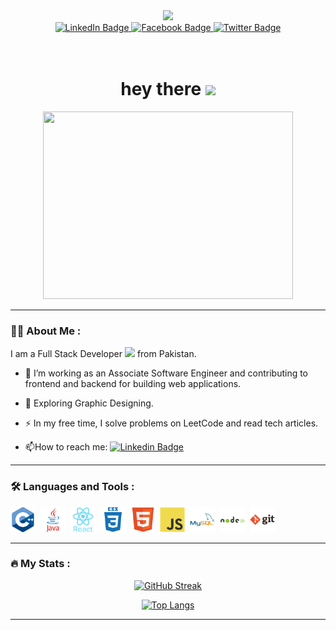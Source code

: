 <div id="" align="center">
  <div id="header" align="center">
    <img src="https://media.giphy.com/media/HwBlFQZFcAoUcPHZdX/giphy.gif" width="100"/>
  </div>
  
  <div id="badges" align="center">
    <a href="https://www.linkedin.com/in/malikarbazakram/">
      <img src="https://img.shields.io/badge/LinkedIn-0072b1?style=for-the-badge&logo=linkedin&logoColor=white" alt="LinkedIn Badge"/>
    </a>
    <a href="https://www.facebook.com/amlhere/">
      <img src="https://img.shields.io/badge/Facebook-3b5998?style=for-the-badge&logo=facebook&logoColor=white" alt="Facebook Badge" alt="Youtube Badge"/>
    </a>
    <a href="https://twitter.com/amlhere">
      <img src="https://img.shields.io/badge/Twitter-00acee?style=for-the-badge&logo=twitter&logoColor=white" alt="Twitter Badge"/>
    </a>
  </div>
  <br>
   <div id="profile-views" align="center">
           <img src="https://komarev.com/ghpvc/?username=malikarbazakram&style=flat-square&color=blue" alt=""/>
  </div>
  
  <h1>
    hey there
    <img src="https://media.giphy.com/media/hvRJCLFzcasrR4ia7z/giphy.gif" width="30px"/>
  </h1>

  <div id="header" align="center">
    <img src="https://media.giphy.com/media/u2pmTWUi0MXjyrMaVj/giphy.gif" width="400" height="300"/>
  </div>
  


</div>

---
### :man_technologist: About Me :
I am a Full Stack Developer <img src="https://media.giphy.com/media/WUlplcMpOCEmTGBtBW/giphy.gif" width="30"> from Pakistan.

- :telescope: I’m working as an Associate Software Engineer and contributing to frontend and backend for building web applications.

- :seedling: Exploring Graphic Designing.

- :zap: In my free time, I solve problems on LeetCode and read tech articles.

- :mailbox:How to reach me: [![Linkedin Badge](https://img.shields.io/badge/LinkedIn-0072b1?style=flat&logo=Linkedin&logoColor=white)](https://www.linkedin.com/in/malikarbazakram)

---
### :hammer_and_wrench: Languages and Tools :
<div>
  <img src="https://github.com/devicons/devicon/blob/master/icons/cplusplus/cplusplus-original.svg" title="Cplusplus" alt="Cplusplus" width="40" height="40"/>&nbsp;
  <img src="https://github.com/devicons/devicon/blob/master/icons/java/java-original-wordmark.svg" title="Java" alt="Java" width="40" height="40"/>&nbsp;
  <img src="https://github.com/devicons/devicon/blob/master/icons/react/react-original-wordmark.svg" title="React" alt="React" width="40" height="40"/>&nbsp;
  <img src="https://github.com/devicons/devicon/blob/master/icons/css3/css3-plain-wordmark.svg"  title="CSS3" alt="CSS" width="40" height="40"/>&nbsp;
  <img src="https://github.com/devicons/devicon/blob/master/icons/html5/html5-original.svg" title="HTML5" alt="HTML" width="40" height="40"/>&nbsp;
  <img src="https://github.com/devicons/devicon/blob/master/icons/javascript/javascript-original.svg" title="JavaScript" alt="JavaScript" width="40" height="40"/>&nbsp;
  <img src="https://github.com/devicons/devicon/blob/master/icons/mysql/mysql-original-wordmark.svg" title="MySQL"  alt="MySQL" width="40" height="40"/>&nbsp;
  <img src="https://github.com/devicons/devicon/blob/master/icons/nodejs/nodejs-original-wordmark.svg" title="NodeJS" alt="NodeJS" width="40" height="40"/>&nbsp;
  <img src="https://github.com/devicons/devicon/blob/master/icons/git/git-original-wordmark.svg" title="Git" **alt="Git" width="40" height="40"/>
</div>

---
### :fire: My Stats :
 <div align = "center" > 
   <p>
     <a href="https://git.io/streak-stats"><img src="http://github-readme-streak-stats.herokuapp.com?user=malikarbazakram&amp;hide_border=true&amp;border_radius=10&amp;date_format=M%20j%5B%2C%20Y%5D&amp;exclude_days=Sun%2CSat&amp;card_width=500" alt="GitHub Streak">
     </a>
   </p>

   <p>
     <a href="https://github.com/anuraghazra/github-readme-stats"><img src="https://github-readme-stats.vercel.app/api/top-langs/?username=malikarbazakram&amp;layout=compact&amp;theme=graywhite" alt="Top Langs">
     </a>
   </p>

 </div> 

---
